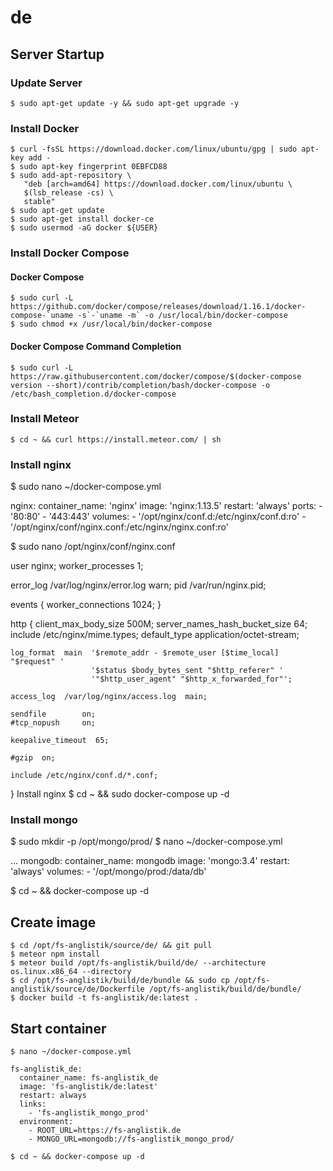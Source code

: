 # de
## Server Startup

### Update Server

```
$ sudo apt-get update -y && sudo apt-get upgrade -y
```

### Install Docker

```
$ curl -fsSL https://download.docker.com/linux/ubuntu/gpg | sudo apt-key add -
$ sudo apt-key fingerprint 0EBFCD88
$ sudo add-apt-repository \
   "deb [arch=amd64] https://download.docker.com/linux/ubuntu \
   $(lsb_release -cs) \
   stable"
$ sudo apt-get update
$ sudo apt-get install docker-ce
$ sudo usermod -aG docker ${USER}
```
### Install Docker Compose

#### Docker Compose
```
$ sudo curl -L https://github.com/docker/compose/releases/download/1.16.1/docker-compose-`uname -s`-`uname -m` -o /usr/local/bin/docker-compose
$ sudo chmod +x /usr/local/bin/docker-compose
```

#### Docker Compose Command Completion

```
$ sudo curl -L https://raw.githubusercontent.com/docker/compose/$(docker-compose version --short)/contrib/completion/bash/docker-compose -o /etc/bash_completion.d/docker-compose
```

### Install Meteor

```
$ cd ~ && curl https://install.meteor.com/ | sh
```

### Install nginx
$ sudo nano ~/docker-compose.yml

nginx:
  container_name: 'nginx'
  image: 'nginx:1.13.5'
  restart: 'always'
  ports:
    - '80:80'
    - '443:443'
  volumes:
    - '/opt/nginx/conf.d:/etc/nginx/conf.d:ro'
    - '/opt/nginx/conf/nginx.conf:/etc/nginx/nginx.conf:ro'

$ sudo nano /opt/nginx/conf/nginx.conf

user  nginx;
worker_processes  1;

error_log  /var/log/nginx/error.log warn;
pid        /var/run/nginx.pid;

events {
    worker_connections  1024;
}

http {
    client_max_body_size 500M;
    server_names_hash_bucket_size 64;
    include       /etc/nginx/mime.types;
    default_type  application/octet-stream;

    log_format  main  '$remote_addr - $remote_user [$time_local] "$request" '
                      '$status $body_bytes_sent "$http_referer" '
                      '"$http_user_agent" "$http_x_forwarded_for"';

    access_log  /var/log/nginx/access.log  main;

    sendfile        on;
    #tcp_nopush     on;

    keepalive_timeout  65;

    #gzip  on;

    include /etc/nginx/conf.d/*.conf;
}
Install nginx
$ cd ~ && sudo docker-compose up -d

### Install mongo

$ sudo mkdir -p /opt/mongo/prod/
$ nano ~/docker-compose.yml

...
mongodb:
  container_name: mongodb
  image: 'mongo:3.4'
  restart: 'always'
  volumes:
    - '/opt/mongo/prod:/data/db'

$ cd ~ && docker-compose up -d


## Create image

```
$ cd /opt/fs-anglistik/source/de/ && git pull
$ meteor npm install
$ meteor build /opt/fs-anglistik/build/de/ --architecture os.linux.x86_64 --directory
$ cd /opt/fs-anglistik/build/de/bundle && sudo cp /opt/fs-anglistik/source/de/Dockerfile /opt/fs-anglistik/build/de/bundle/
$ docker build -t fs-anglistik/de:latest .
```

## Start container

```
$ nano ~/docker-compose.yml
  
fs-anglistik_de:
  container_name: fs-anglistik_de
  image: 'fs-anglistik/de:latest'
  restart: always
  links:
    - 'fs-anglistik_mongo_prod'
  environment:
    - ROOT_URL=https://fs-anglistik.de
    - MONGO_URL=mongodb://fs-anglistik_mongo_prod/

$ cd ~ && docker-compose up -d 
```
